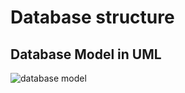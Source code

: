 # Database structure

## Database Model in UML
![database model](https://raw.githubusercontent.com/otahontas/tuho/master/documentation/recourses/Lukuvinkkikirjasto.png)

